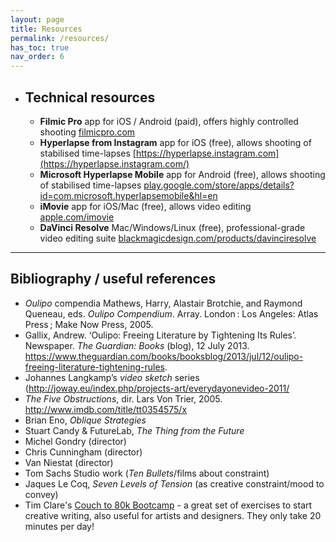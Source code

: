 ```yaml
---
layout: page
title: Resources
permalink: /resources/
has_toc: true
nav_order: 6
---
```




- ## Technical resources



  - **Filmic Pro**
    app for iOS / Android (paid), offers highly controlled shooting
    [filmicpro.com](https://www.filmicpro.com/)
  - **Hyperlapse from Instagram**
    app for iOS (free), allows shooting of stabilised time-lapses
    [https://hyperlapse.instagram.com](https://hyperlapse.instagram.com/)
  - **Microsoft Hyperlapse Mobile**
    app for Android (free), allows shooting of stabilised time-lapses
    [play.google.com/store/apps/details?id=com.microsoft.hyperlapsemobile&hl=en](https://play.google.com/store/apps/details?id=com.microsoft.hyperlapsemobile&hl=en)
  - **iMovie**
    app for iOS/Mac (free), allows video editing
    [apple.com/imovie](https://www.apple.com/imovie/)
  - **DaVinci Resolve**
    Mac/Windows/Linux (free), professional-grade video editing suite
    [blackmagicdesign.com/products/davinciresolve](https://www.blackmagicdesign.com/products/davinciresolve)





---

## Bibliography / useful references



- *Oulipo* compendia Mathews, Harry, Alastair Brotchie, and Raymond Queneau, eds. *Oulipo Compendium*. Array. London : Los Angeles: Atlas Press ; Make Now Press, 2005.
- Gallix, Andrew. ‘Oulipo: Freeing Literature by Tightening Its Rules’. Newspaper. *The Guardian: Books* (blog), 12 July 2013. https://www.theguardian.com/books/booksblog/2013/jul/12/oulipo-freeing-literature-tightening-rules.
- Johannes Langkamp’s *video sketch* series (http://joway.eu/index.php/projects-art/everydayonevideo-2011/
- *The Five Obstructions*, dir. Lars Von Trier, 2005. http://www.imdb.com/title/tt0354575/x
- Brian Eno, *Oblique Strategies*
- Stuart Candy & FutureLab, *The Thing from the Future*
- Michel Gondry (director)
- Chris Cunningham (director)
- Van Niestat (director)
- Tom Sachs Studio work (*Ten Bullets*/films about constraint)
- Jaques Le Coq, *Seven Levels of Tension* (as creative constraint/mood to convey)
- Tim Clare's [Couch to 80k Bootcamp](https://soundcloud.com/timclare/sets/couch-to-80k-writing-boot-camp) - a great set of exercises to start creative writing, also useful for artists and designers. They only take 20 minutes per day!
